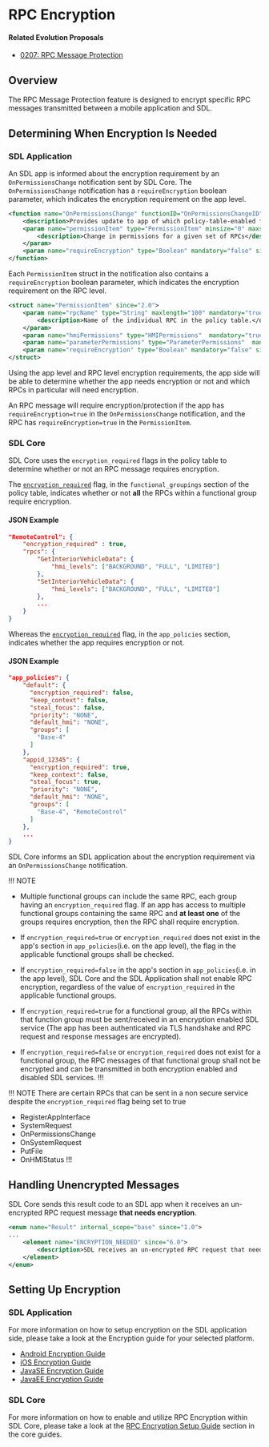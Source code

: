 # RPC Encryption

#### Related Evolution Proposals
- [0207: RPC Message Protection](https://github.com/smartdevicelink/sdl_evolution/blob/master/proposals/0207-rpc-message-protection.md)

## Overview

The RPC Message Protection feature is designed to encrypt specific RPC messages transmitted between a mobile application and SDL.

## Determining When Encryption Is Needed

### SDL Application

An SDL app is informed about the encryption requirement by an `OnPermissionsChange` notification sent by SDL Core. The `OnPermissionsChange` notification has a `requireEncryption` boolean parameter, which indicates the encryption requirement on the app level.

```xml
<function name="OnPermissionsChange" functionID="OnPermissionsChangeID" messagetype="notification" since="2.0">
    <description>Provides update to app of which policy-table-enabled functions are available</description>
    <param name="permissionItem" type="PermissionItem" minsize="0" maxsize="500" array="true" mandatory="true">
        <description>Change in permissions for a given set of RPCs</description>
    </param>
    <param name="requireEncryption" type="Boolean" mandatory="false" since="6.0"/>
</function>
```

Each `PermissionItem` struct in the notification also contains a `requireEncryption` boolean parameter, which indicates the encryption requirement on the RPC level.

```xml
<struct name="PermissionItem" since="2.0">
    <param name="rpcName" type="String" maxlength="100" mandatory="true">
        <description>Name of the individual RPC in the policy table.</description>
    </param>
    <param name="hmiPermissions" type="HMIPermissions"  mandatory="true"/>
    <param name="parameterPermissions" type="ParameterPermissions"  mandatory="true"/>
    <param name="requireEncryption" type="Boolean" mandatory="false" since="6.0"/>
</struct>
```
Using the app level and RPC level encryption requirements, the app side will be able to determine whether the app needs encryption or not and which RPCs in particular will need encryption.

An RPC message will require encryption/protection if the app has `requireEncryption=true` in the `OnPermissionsChange` notification, and  the RPC has `requireEncryption=true` in the `PermissionItem`.

### SDL Core

SDL Core uses the `encryption_required` flags in the policy table to determine whether or not an RPC message requires encryption. 

The [`encryption_required`](https://smartdevicelink.com/en/guides/sdl-overview-guides/policies/policy-fields/#encryption_required) flag, in the `functional_groupings` section of the policy table, indicates whether or not **all** the RPCs within a functional group require encryption.

#### JSON Example

```json
"RemoteControl": {
    "encryption_required" : true,
    "rpcs": {
        "GetInteriorVehicleData": {
            "hmi_levels": ["BACKGROUND", "FULL", "LIMITED"]
        },
        "SetInteriorVehicleData": {
            "hmi_levels": ["BACKGROUND", "FULL", "LIMITED"]
        },
        ...
    }
}
```
Whereas the  [`encryption_required`](https://smartdevicelink.com/en/guides/sdl-overview-guides/policies/app-policies/#encryption_required) flag, in the `app_policies` section, indicates whether the app requires encryption or not.

#### JSON Example

```json
"app_policies": {
    "default": {
      "encryption_required": false,
      "keep_context": false,
      "steal_focus": false,
      "priority": "NONE",
      "default_hmi": "NONE",
      "groups": [
        "Base-4"
      ]
    },
    "appid_12345": {
      "encryption_required": true,
      "keep_context": false,
      "steal_focus": true,
      "priority": "NONE",
      "default_hmi": "NONE",
      "groups": [
        "Base-4", "RemoteControl"
      ]
    },
    ...
}
```
SDL Core informs an SDL application about the encryption requirement via an `OnPermissionsChange` notification.

!!! NOTE
- Multiple functional groups can include the same RPC, each group having an `encryption_required` flag. If an app has access to multiple functional groups containing the same RPC and **at least one** of the groups requires encryption, then the RPC shall require encryption.

- If `encryption_required=true` or `encryption_required` does not exist in the app's section in `app_policies`(i.e. on the app level), the flag in the applicable functional groups shall be checked.

- If `encryption_required=false` in the app's section in `app_policies`(i.e. in the app level), SDL Core and the SDL Application shall not enable RPC encryption, regardless of the value of `encryption_required` in the applicable functional groups.

- If `encryption_required=true` for a functional group, all the RPCs within that function group must be sent/received in an encryption enabled SDL service (The app has been authenticated via TLS handshake and RPC request and response messages are encrypted). 

- If `encryption_required=false` or `encryption_required` does not exist for a functional group, the RPC messages of that functional group shall not be encrypted and can be transmitted in both encryption enabled and disabled SDL services.
!!!

!!! NOTE
There are certain RPCs that can be sent in a non secure service despite the `encryption_required` flag being set to true
- RegisterAppInterface
- SystemRequest
- OnPermissionsChange
- OnSystemRequest
- PutFile
- OnHMIStatus
!!!

## Handling Unencrypted Messages

SDL Core sends this result code to an SDL app when it receives an un-encrypted RPC request message **that needs encryption**.

```xml
<enum name="Result" internal_scope="base" since="1.0">
...
    <element name="ENCRYPTION_NEEDED" since="6.0">
        <description>SDL receives an un-encrypted RPC request that needs protection. </description>
    </element>
</enum>
```

## Setting Up Encryption

### SDL Application

For more information on how to setup encryption on the SDL application side, please take a look at the Encryption guide for your selected platform.

- [Android Encryption Guide](https://smartdevicelink.com/en/guides/android/other-sdl-features/encryption/)
- [iOS Encryption Guide](https://smartdevicelink.com/en/guides/ios/other-sdl-features/encryption/)
- [JavaSE Encryption Guide](https://smartdevicelink.com/en/guides/javase/other-sdl-features/encryption/)
- [JavaEE Encryption Guide](https://smartdevicelink.com/en/guides/javaee/other-sdl-features/encryption/)

### SDL Core

For more information on how to enable and utilize RPC Encryption within SDL Core, please take a look at the [RPC Encryption Setup Guide](https://smartdevicelink.com/en/guides/core/feature-documentation/rpc-encryption/) section in the core guides.
